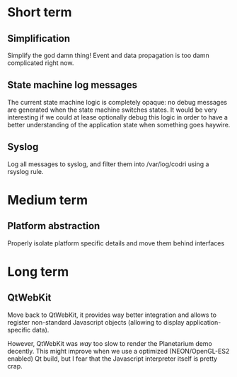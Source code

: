 Short term
==========

Simplification
--------------

Simplify the god damn thing! Event and data propagation is too damn
complicated right now.



State machine log messages
--------------------------

The current state machine logic is completely opaque: no debug messages are
generated when the state machine switches states. It would be very interesting
if we could at lease optionally debug this logic in order to have a better
understanding of the application state when something goes haywire.


Syslog
------

Log all messages to syslog, and filter them into /var/log/codri using a
rsyslog rule.




Medium term
===========

Platform abstraction
--------------------

Properly isolate platform specific details and move them behind interfaces



Long term
=========

QtWebKit
--------

Move back to QtWebKit, it provides way better integration and allows to
register non-standard Javascript objects (allowing to display application-
specific data).

However, QtWebKit was _way_ too slow to render the Planetarium demo decently.
This might improve when we use a optimized (NEON/OpenGL-ES2 enabled) Qt build,
but I fear that the Javascript interpreter itself is pretty crap.
